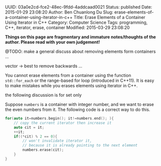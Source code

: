 UUID: 03a0e2cd-fce2-48ec-9fdd-4addcaad0021
Status: published
Date: 2015-01-29 23:08:20
Author: Ben Chuanlong Du
Slug: erase-elements-of-a-container-using-iterator-in-c++
Title: Erase Elements of a Container Using Iterator in C++
Category: Computer Science
Tags: programming, C++, iterator, erase, container
Modified: 2015-03-29 23:08:20

**Things on this page are fragmentary and immature notes/thoughts of the author. Please read with your own judgement!**

@TODO: make a general discuss about removing elements form containers ...

vector -> best to remove backwards ...

You cannot erase elements from a container 
using the function `std::for_each` 
or the range-based for loop (introduced in C++11).
It is easy to make mistakes while you erases elements using iterator in C++.


the following discussion is for set only

Suppose `numbers` is a container with integer number,
and we want to erase the even numbers from it.
The following code is a correct way to do this.

```C++
for(auto it=numbers.begin(); it!=numbers.end(); ){
    // copy the current iterator then increase it
    auto cit = it;
    ++it;
    if((*cit) % 2 == 0){
        // won't invalidate iterator it, 
        // because it is already pointing to the next element
        numbers.erase(cit);
    }
}
```

